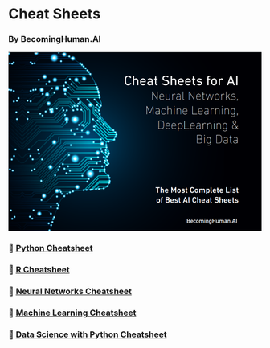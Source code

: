 # Cheat Sheets 
### By BecomingHuman.AI

 <img align="center" alt="AI" src="https://raw.githubusercontent.com/acmbpdc/Truffle/main/Ganache/CheatSheets/Title.png" />
 
<br>

### 📃 [Python Cheatsheet](https://raw.githubusercontent.com/acmbpdc/Truffle/main/Ganache/CheatSheets/Python-Cheat-Sheet.pdf)

### 📃 [R Cheatsheet](https://raw.githubusercontent.com/acmbpdc/Truffle/main/Ganache/CheatSheets/R-Cheat-Sheet.pdf)

### 📃 [Neural Networks Cheatsheet](https://raw.githubusercontent.com/acmbpdc/Truffle/main/Ganache/CheatSheets/NeuralNetwork.pdf)

### 📃 [Machine Learning Cheatsheet](https://raw.githubusercontent.com/acmbpdc/Truffle/main/Ganache/CheatSheets/MachineLearning.pdf)

### 📃 [Data Science with Python Cheatsheet](https://raw.githubusercontent.com/acmbpdc/Truffle/main/Ganache/CheatSheets/DataSciencewithPython.pdf)


